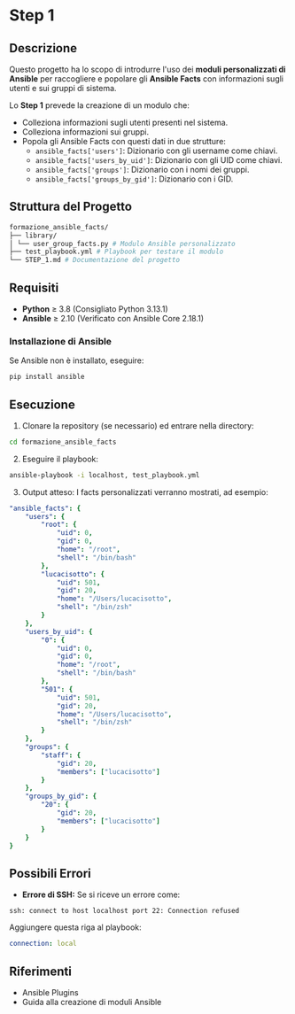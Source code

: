 # Step 1

## Descrizione
Questo progetto ha lo scopo di introdurre l'uso dei **moduli personalizzati di Ansible** per raccogliere e popolare gli **Ansible Facts** con informazioni sugli utenti e sui gruppi di sistema.

Lo **Step 1** prevede la creazione di un modulo che:
- Colleziona informazioni sugli utenti presenti nel sistema.
- Colleziona informazioni sui gruppi.
- Popola gli Ansible Facts con questi dati in due strutture:
  - `ansible_facts['users']`: Dizionario con gli username come chiavi.
  - `ansible_facts['users_by_uid']`: Dizionario con gli UID come chiavi.
  - `ansible_facts['groups']`: Dizionario con i nomi dei gruppi.
  - `ansible_facts['groups_by_gid']`: Dizionario con i GID.

## Struttura del Progetto

```bash
formazione_ansible_facts/ 
├── library/ 
│ └── user_group_facts.py # Modulo Ansible personalizzato 
├── test_playbook.yml # Playbook per testare il modulo 
└── STEP_1.md # Documentazione del progetto
```

## Requisiti

- **Python** ≥ 3.8 (Consigliato Python 3.13.1)  
- **Ansible** ≥ 2.10 (Verificato con Ansible Core 2.18.1)  

### Installazione di Ansible
Se Ansible non è installato, eseguire:

```bash
pip install ansible
```

## Esecuzione

1. Clonare la repository (se necessario) ed entrare nella directory:
```bash
cd formazione_ansible_facts
```

2. Eseguire il playbook:
```bash
ansible-playbook -i localhost, test_playbook.yml
```

3. Output atteso:
I facts personalizzati verranno mostrati, ad esempio:
```yaml
"ansible_facts": {
    "users": {
        "root": {
            "uid": 0,
            "gid": 0,
            "home": "/root",
            "shell": "/bin/bash"
        },
        "lucacisotto": {
            "uid": 501,
            "gid": 20,
            "home": "/Users/lucacisotto",
            "shell": "/bin/zsh"
        }
    },
    "users_by_uid": {
        "0": {
            "uid": 0,
            "gid": 0,
            "home": "/root",
            "shell": "/bin/bash"
        },
        "501": {
            "uid": 501,
            "gid": 20,
            "home": "/Users/lucacisotto",
            "shell": "/bin/zsh"
        }
    },
    "groups": {
        "staff": {
            "gid": 20,
            "members": ["lucacisotto"]
        }
    },
    "groups_by_gid": {
        "20": {
            "gid": 20,
            "members": ["lucacisotto"]
        }
    }
}
```

## Possibili Errori

- **Errore di SSH:**
Se si riceve un errore come:
```vbnet
ssh: connect to host localhost port 22: Connection refused
```
Aggiungere questa riga al playbook:
```yaml
connection: local
```

## Riferimenti

- Ansible Plugins
- Guida alla creazione di moduli Ansible
